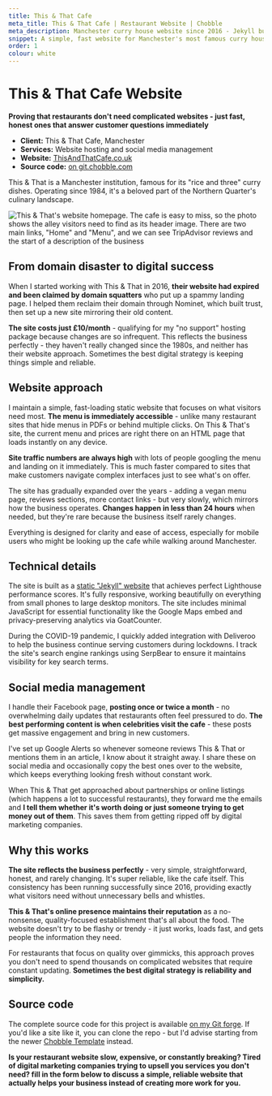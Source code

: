 ```yaml
---
title: This & That Cafe
meta_title: This & That Cafe | Restaurant Website | Chobble
meta_description: Manchester curry house website since 2016 - Jekyll build, instant menu loading - social media management included
snippet: A simple, fast website for Manchester's most famous curry house
order: 1
colour: white
---
```


# This & That Cafe Website

**Proving that restaurants don't need complicated websites - just fast, honest ones that answer customer questions immediately**

- **Client:** This & That Cafe, Manchester
- **Services:** Website hosting and social media management
- **Website:** [ThisAndThatCafe.co.uk](https://www.thisandthatcafe.co.uk)
- **Source code:** [on git.chobble.com](https://git.chobble.com/hosted-by-chobble/this-and-that)

This & That is a Manchester institution, famous for its "rice and three" curry dishes. Operating since 1984, it's a beloved part of the Northern Quarter's culinary landscape.

![This & That's website homepage. The cafe is easy to miss, so the photo shows the alley visitors need to find as its header image. There are two main links, "Home" and "Menu", and we can see TripAdvisor reviews and the start of a description of the business](/assets/examples/this-and-that.png)

## From domain disaster to digital success

When I started working with This & That in 2016, **their website had expired and been claimed by domain squatters** who put up a spammy landing page. I helped them reclaim their domain through Nominet, which built trust, then set up a new site mirroring their old content.

**The site costs just £10/month** - qualifying for my "no support" hosting package because changes are so infrequent. This reflects the business perfectly - they haven't really changed since the 1980s, and neither has their website approach. Sometimes the best digital strategy is keeping things simple and reliable.

## Website approach

I maintain a simple, fast-loading static website that focuses on what visitors need most. **The menu is immediately accessible** - unlike many restaurant sites that hide menus in PDFs or behind multiple clicks. On This & That's site, the current menu and prices are right there on an HTML page that loads instantly on any device.

**Site traffic numbers are always high** with lots of people googling the menu and landing on it immediately. This is much faster compared to sites that make customers navigate complex interfaces just to see what's on offer.

The site has gradually expanded over the years - adding a vegan menu page, reviews sections, more contact links - but very slowly, which mirrors how the business operates. **Changes happen in less than 24 hours** when needed, but they're rare because the business itself rarely changes.

Everything is designed for clarity and ease of access, especially for mobile users who might be looking up the cafe while walking around Manchester.

## Technical details

The site is built as a [static "Jekyll" website](/services/static-websites/) that achieves perfect Lighthouse performance scores. It's fully responsive, working beautifully on everything from small phones to large desktop monitors. The site includes minimal JavaScript for essential functionality like the Google Maps embed and privacy-preserving analytics via GoatCounter.

During the COVID-19 pandemic, I quickly added integration with Deliveroo to help the business continue serving customers during lockdowns. I track the site's search engine rankings using SerpBear to ensure it maintains visibility for key search terms.

## Social media management

I handle their Facebook page, **posting once or twice a month** - no overwhelming daily updates that restaurants often feel pressured to do. **The best performing content is when celebrities visit the cafe** - these posts get massive engagement and bring in new customers.

I've set up Google Alerts so whenever someone reviews This & That or mentions them in an article, I know about it straight away. I share these on social media and occasionally copy the best ones over to the website, which keeps everything looking fresh without constant work.

When This & That get approached about partnerships or online listings (which happens a lot to successful restaurants), they forward me the emails and **I tell them whether it's worth doing or just someone trying to get money out of them**. This saves them from getting ripped off by digital marketing companies.

## Why this works

**The site reflects the business perfectly** - very simple, straightforward, honest, and rarely changing. It's super reliable, like the cafe itself. This consistency has been running successfully since 2016, providing exactly what visitors need without unnecessary bells and whistles.

**This & That's online presence maintains their reputation** as a no-nonsense, quality-focused establishment that's all about the food. The website doesn't try to be flashy or trendy - it just works, loads fast, and gets people the information they need.

For restaurants that focus on quality over gimmicks, this approach proves you don't need to spend thousands on complicated websites that require constant updating. **Sometimes the best digital strategy is reliability and simplicity.**

## Source code

The complete source code for this project is available [on my Git forge](https://git.chobble.com/hosted-by-chobble/this-and-that). If you'd like a site like it, you can clone the repo - but I'd advise starting from the newer [Chobble Template](https://git.chobble.com/chobble/chobble-template) instead.

**Is your restaurant website slow, expensive, or constantly breaking? Tired of digital marketing companies trying to upsell you services you don't need? fill in the form below to discuss a simple, reliable website that actually helps your business instead of creating more work for you.**
